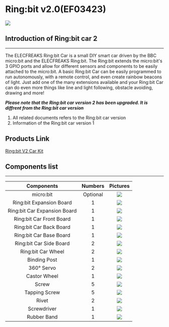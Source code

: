# Ring:bit v2.0(EF03423)

![](./images/zoH1NRm.jpg)
## Introduction of Ring:bit car 2
---

The ELECFREAKS Ring:bit Car is a small DIY smart car driven by the BBC micro:bit and the ELECFREAKS Ring:bit. The Ring:bit extends the micro:bit's 3 GPIO ports and allow for different sensors and components to be easily attached to the micro:bit. A basic Ring:bit Car can be easily programmed to run autonomously, with a remote control, and even create rainbow beacons of light. Just add one of the many extensions available and your Ring:bit Car can do even more things like line and light following, obstacle avoiding, drawing and more!

***Please note that the Ring:bit car version 2 has been upgraded. It is diffrent from the Ring:bit car version***

1. All related documents refers to the Ring:bit car version 
2. Information of the Ring:bit car version 1

## Products Link

[Ring:bit V2 Car Kit](https://www.elecfreaks.com/ring-bit-car-v2-for-micro-bit.html)

## Components list ##
---


|Components|Numbers|Pictures|
|:-:|:-:|:-:|
|micro:bit|Optional| ![](https://www.elecfreaks.com/learn-en/_images/qd2qCry.png) |
|Ring:bit Expansion Board|1| ![](https://www.elecfreaks.com/learn-en/_images/y42umRI.jpg) |
|Ring:bit Car Expansion Board|1| ![](https://www.elecfreaks.com/learn-en/_images/FISsc91.jpg) |
|Ring:bit Car Front Board|1| ![](https://www.elecfreaks.com/learn-en/_images/fsGQx7H.png) |
|Ring:bit Car Back Board|1| ![](https://www.elecfreaks.com/learn-en/_images/wy2UOVu.jpg) |
|Ring:bit Car Base Board|1| ![](https://www.elecfreaks.com/learn-en/_images/XmJFP0l.jpg) |
|Ring:bit Car Side Board|2| ![](https://www.elecfreaks.com/learn-en/_images/N8GdGB3.jpg) |
|Ring:bit Car Wheel|2| ![](https://www.elecfreaks.com/learn-en/_images/HnkSTMd.jpg) |
|Binding Post|1| ![](https://www.elecfreaks.com/learn-en/_images/7gvcsGF.jpg) |
|360° Servo|2| ![](https://www.elecfreaks.com/learn-en/_images/U3XGnyB.jpg) |
|Castor Wheel|1| ![](https://www.elecfreaks.com/learn-en/_images/Ky220DU.jpg) |
|Screw|5| ![](https://www.elecfreaks.com/learn-en/_images/LqTtuBl.jpg) |
|Tapping Screw|5| ![](https://www.elecfreaks.com/learn-en/_images/SIgzxED.jpg)|
|Rivet|2| ![](https://www.elecfreaks.com/learn-en/_images/dYrPAoC.jpg) |
|Screwdriver|1| ![](https://www.elecfreaks.com/learn-en/_images/NbE9vox.jpg) |
|Rubber Band|1| ![](https://www.elecfreaks.com/learn-en/_images/LKjqmwk.jpg) |



